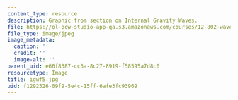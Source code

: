 ```yaml
---
content_type: resource
description: Graphic from section on Internal Gravity Waves.
file: https://ol-ocw-studio-app-qa.s3.amazonaws.com/courses/12-802-wave-motions-in-the-ocean-and-atmosphere-spring-2004/f129252609f95e4c15ff6afe3fc93969_igwf5.jpg
file_type: image/jpeg
image_metadata:
  caption: ''
  credit: ''
  image-alt: ''
parent_uid: e66f8387-cc3a-8c27-8919-f58595a7d8c0
resourcetype: Image
title: igwf5.jpg
uid: f1292526-09f9-5e4c-15ff-6afe3fc93969
---
```

